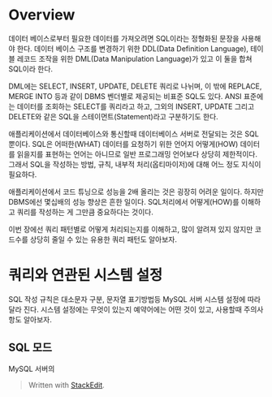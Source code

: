# Overview

데이터 베이스로부터 필요한 데이터를 가져오려면 SQL이라는 정형화된 문장을 사용해야 한다. 데이터 베이스 구조를 변경하기 위한 DDL(Data Definition Language), 테이블 레코드 조작을 위한 DML(Data Manipulation Language)가 있고 이 둘을 합쳐 SQL이라 한다.

DML에는 SELECT, INSERT, UPDATE, DELETE 쿼리로 나뉘며, 이 밖에 REPLACE, MERGE INTO 등과 같이 DBMS 벤더별로 제공되는 비표준 SQL도 있다. ANSI 표준에는 데이터를 조회하는 SELECT를 쿼리라고 하고, 그외의 INSERT, UPDATE 그리고 DELETE와 같은 SQL을 스테이먼트(Statement)라고 구분하기도 한다.

애플리케이션에서 데이터베이스와 통신할때 데이터베이스 서버로 전달되는 것은 SQL뿐이다. SQL은 어떠한(WHAT) 데이터를 요청하기 위한 언어지 어떻게(HOW) 데이터를 읽을지를 표현하는 언어는 아니므로 일반 프로그래밍 언어보다 상당히 제한적이다. 그래서 SQL을 작성하는 방법, 규칙, 내부적 처리(옵티마이저)에 대해 어느 정도 지식이 필요하다.

애플리케이션에서 코드 튜닝으로 성능을 2배 올리는 것은 굉장히 어려운 일이다. 하지만 DBMS에선 몇십배의 성능 향상은 흔한 일이다. SQL처리에서 어떻게(HOW)를 이해하고 쿼리를 작성하는 게 그만큼 중요하다는 것이다. 

이번 장에선 쿼리 패턴별로 어떻게 처리되는지를 이해하고, 많이 알려져 있지 않지만 코드수를 상당히 줄일 수 있는 유용한 쿼리 패턴도 알아보자. 

# 쿼리와 연관된 시스템 설정

SQL 작성 규칙은 대소문자 구분, 문자열 표기방법등 MySQL 서버 시스템 설정에 따라달라 진다. 시스템 설정에는 무엇이 있는지 예약어에는 어떤 것이 있고, 사용할때 주의사항도 알아보자.

## SQL 모드

MySQL 서버의



> Written with [StackEdit](https://stackedit.io/).
<!--stackedit_data:
eyJoaXN0b3J5IjpbNTI1OTc0NTk3LC0xMTY1MDA5NDIyLC0xNz
g4NTc3ODJdfQ==
-->